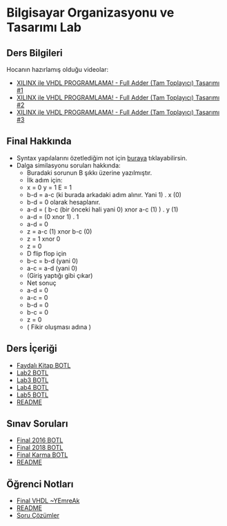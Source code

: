 # Bilgisayar Organizasyonu ve Tasarımı Lab 

## Ders Bilgileri

Hocanın hazırlamış olduğu videolar:

- [XILINX ile VHDL PROGRAMLAMA! - Full Adder (Tam Toplayıcı) Tasarımı #1](https://www.youtube.com/watch?v=-SZuTT3xa18)
- [XILINX ile VHDL PROGRAMLAMA! - Full Adder (Tam Toplayıcı) Tasarımı #2](https://www.youtube.com/watch?v=H7jihUQz-Io)
- [XILINX ile VHDL PROGRAMLAMA! - Full Adder (Tam Toplayıcı) Tasarımı #3](https://www.youtube.com/watch?v=Sw5ktjHl1zc)

## Final Hakkında

- Syntax yapılalarını özetlediğim not için [buraya](https://drive.google.com/open?id=1Lwj1DfOjI5fjtEXjytVzUuFdR9wtMz7g) tıklayabilirsin.
- Dalga similasyonu soruları hakkında:
  - Buradaki sorunun B şıkkı üzerine yazılmıştır.
  - İlk adım için:
  - x = 0 y = 1 E = 1
  - b-d = a-c (ki burada arkadaki adım alınır. Yani 1) . x (0)
  - b-d = 0 olarak hesaplanır.
  - a-d = ( b-c (bir önceki hali yani 0) xnor a-c (1) ) . y (1)
  - a-d = (0 xnor 1) . 1
  - a-d = 0
  - z = a-c (1) xnor b-c (0)
  - z = 1 xnor 0
  - z = 0
  - D flip flop için
  - b-c = b-d (yani 0)
  - a-c = a-d (yani 0)
  - (Giriş yaptığı gibi çıkar)
  - Net sonuç
  - a-d = 0
  - a-c = 0
  - b-d = 0
  - b-c = 0
  - z = 0
  - ( Fikir oluşması adına )
<!--Index-->

## Ders İçeriği

- [Faydalı Kitap BOTL](./Ders%20%C4%B0%C3%A7eri%C4%9Fi/Faydal%C4%B1%20Kitap%20BOTL.pdf)
- [Lab2 BOTL](./Ders%20%C4%B0%C3%A7eri%C4%9Fi/Lab2%20BOTL.pdf)
- [Lab3 BOTL](./Ders%20%C4%B0%C3%A7eri%C4%9Fi/Lab3%20BOTL.pdf)
- [Lab4 BOTL](./Ders%20%C4%B0%C3%A7eri%C4%9Fi/Lab4%20BOTL.pdf)
- [Lab5 BOTL](./Ders%20%C4%B0%C3%A7eri%C4%9Fi/Lab5%20BOTL.pdf)
- [README](./Ders%20%C4%B0%C3%A7eri%C4%9Fi/README.md)

## Sınav Soruları

- [Final 2016 BOTL](./S%C4%B1nav%20Sorular%C4%B1/Final%202016%20BOTL.pdf)
- [Final 2018 BOTL](./S%C4%B1nav%20Sorular%C4%B1/Final%202018%20BOTL.pdf)
- [Final Karma BOTL](./S%C4%B1nav%20Sorular%C4%B1/Final%20Karma%20BOTL.pdf)
- [README](./S%C4%B1nav%20Sorular%C4%B1/README.md)

## Öğrenci Notları

- [Final VHDL ~YEmreAk](./%C3%96%C4%9Frenci%20Notlar%C4%B1/Final%20VHDL%20~YEmreAk.pdf)
- [README](./%C3%96%C4%9Frenci%20Notlar%C4%B1/README.md)
- [Soru Çözümler](./%C3%96%C4%9Frenci%20Notlar%C4%B1/Soru%20%C3%87%C3%B6z%C3%BCmler.pdf)



<!--Index-->

